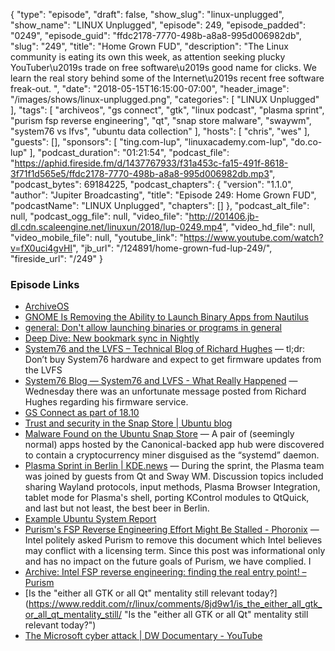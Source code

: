 {
  "type": "episode",
  "draft": false,
  "show_slug": "linux-unplugged",
  "show_name": "LINUX Unplugged",
  "episode": 249,
  "episode_padded": "0249",
  "episode_guid": "ffdc2178-7770-498b-a8a8-995d006982db",
  "slug": "249",
  "title": "Home Grown FUD",
  "description": "The Linux community is eating its own this week, as attention seeking plucky YouTuber\u2019s trade on free software\u2019s good name for clicks. We learn the real story behind some of the Internet\u2019s recent free software freak-out. ",
  "date": "2018-05-15T16:15:00-07:00",
  "header_image": "/images/shows/linux-unplugged.png",
  "categories": [
    "LINUX Unplugged"
  ],
  "tags": [
    "archiveos",
    "gs connect",
    "gtk",
    "linux podcast",
    "plasma sprint",
    "purism fsp reverse engineering",
    "qt",
    "snap store malware",
    "swaywm",
    "system76 vs lfvs",
    "ubuntu data collection"
  ],
  "hosts": [
    "chris",
    "wes"
  ],
  "guests": [],
  "sponsors": [
    "ting.com-lup",
    "linuxacademy.com-lup",
    "do.co-lup"
  ],
  "podcast_duration": "01:21:54",
  "podcast_file": "https://aphid.fireside.fm/d/1437767933/f31a453c-fa15-491f-8618-3f71f1d565e5/ffdc2178-7770-498b-a8a8-995d006982db.mp3",
  "podcast_bytes": 69184225,
  "podcast_chapters": {
    "version": "1.1.0",
    "author": "Jupiter Broadcasting",
    "title": "Episode 249: Home Grown FUD",
    "podcastName": "LINUX Unplugged",
    "chapters": []
  },
  "podcast_alt_file": null,
  "podcast_ogg_file": null,
  "video_file": "http://201406.jb-dl.cdn.scaleengine.net/linuxun/2018/lup-0249.mp4",
  "video_hd_file": null,
  "video_mobile_file": null,
  "youtube_link": "https://www.youtube.com/watch?v=fX0uci4gvHI",
  "jb_url": "/124891/home-grown-fud-lup-249/",
  "fireside_url": "/249"
}


### Episode Links

  * [ArchiveOS](https://archiveos.org/ "ArchiveOS")
  * [GNOME Is Removing the Ability to Launch Binary Apps from Nautilus ](https://www.omgubuntu.co.uk/2018/05/nautilus-remove-ability-launch-binaries-apps "GNOME Is Removing the Ability to Launch Binary Apps from Nautilus ")
  * [general: Don't allow launching binaries or programs in general](https://gitlab.gnome.org/GNOME/nautilus/commit/3a22ed5b8e3bbc1c59ff3069ee79755168754916 "general: Don't allow launching binaries or programs in general")
  * [Deep Dive: New bookmark sync in Nightly](https://blog.nightly.mozilla.org/2018/05/14/deep-dive-new-bookmark-sync-in-nightly/ "Deep Dive: New bookmark sync in Nightly")
  * [System76 and the LVFS – Technical Blog of Richard Hughes](https://blogs.gnome.org/hughsie/2018/05/09/system76-and-the-lvfs/ "System76 and the LVFS – Technical Blog of Richard Hughes") — tl;dr: Don’t buy System76 hardware and expect to get firmware updates from the LVFS
  * [System76 Blog — System76 and LVFS - What Really Happened](http://blog.system76.com/post/173801677358/system76-and-lvfs-what-really-happened "System76 Blog — System76 and LVFS - What Really Happened") — Wednesday there was an unfortunate message posted from Richard Hughes regarding his firmware service.
  * [GS Connect as part of 18.10](https://community.ubuntu.com/t/gs-connect-as-part-of-18-10/5903 "GS Connect as part of 18.10")
  * [Trust and security in the Snap Store | Ubuntu blog](https://blog.ubuntu.com/2018/05/15/trust-and-security-in-the-snap-store "Trust and security in the Snap Store | Ubuntu blog")
  * [Malware Found on the Ubuntu Snap Store](https://www.omgubuntu.co.uk/2018/05/ubuntu-snap-malware "Malware Found on the Ubuntu Snap Store") — A pair of (seemingly normal) apps hosted by the Canonical-backed app hub were discovered to contain a сryptocurrency miner disguised as the “systemd” daemon.
  * [Plasma Sprint in Berlin | KDE.news](https://dot.kde.org/2018/05/14/plasma-sprint-berlin "Plasma Sprint in Berlin | KDE.news") — During the sprint, the Plasma team was joined by guests from Qt and Sway WM. Discussion topics included sharing Wayland protocols, input methods, Plasma Browser Integration, tablet mode for Plasma's shell, porting KControl modules to QtQuick, and last but not least, the best beer in Berlin.
  * [Example Ubuntu System Report](https://paste.ubuntu.com/p/xWxbbDGBfn/ "Example Ubuntu System Report")
  * [Purism's FSP Reverse Engineering Effort Might Be Stalled - Phoronix](https://www.phoronix.com/scan.php?page=news_item&px=Purism-FSP-RE-Disappear "Purism's FSP Reverse Engineering Effort Might Be Stalled - Phoronix") — Intel politely asked Purism to remove this document which Intel believes may conflict with a licensing term. Since this post was informational only and has no impact on the future goals of Purism, we have complied. I
  * [Archive: Intel FSP reverse engineering: finding the real entry point! – Purism](http://archive.is/TR1W4 "Archive: Intel FSP reverse engineering: finding the real entry point! – Purism")
  * [Is the "either all GTK or all Qt" mentality still relevant today?](https://www.reddit.com/r/linux/comments/8jd9w1/is_the_either_all_gtk_or_all_qt_mentality_still/ "Is the "either all GTK or all Qt" mentality still relevant today?")
  * [The Microsoft cyber attack | DW Documentary - YouTube](https://www.youtube.com/watch?v=_wGLS2rSQPQ "The Microsoft cyber attack | DW Documentary - YouTube")



